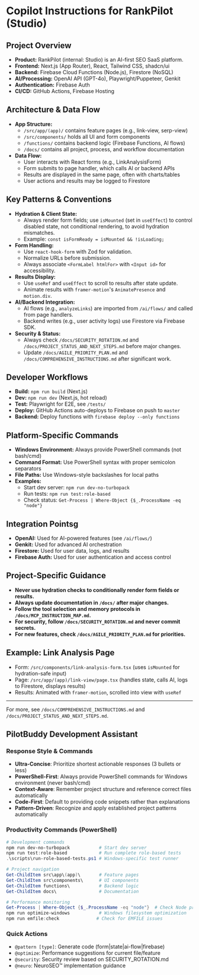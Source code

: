 # Copilot Instructions for RankPilot (Studio)

## Project Overview

- **Product:** RankPilot (internal: Studio) is an AI-first SEO SaaS platform.
- **Frontend:** Next.js (App Router), React, Tailwind CSS, shadcn/ui
- **Backend:** Firebase Cloud Functions (Node.js), Firestore (NoSQL)
- **AI/Processing:** OpenAI API (GPT-4o), Playwright/Puppeteer, Genkit
- **Authentication:** Firebase Auth
- **CI/CD:** GitHub Actions, Firebase Hosting

## Architecture & Data Flow

- **App Structure:**
  - `/src/app/(app)/` contains feature pages (e.g., link-view, serp-view)
  - `/src/components/` holds all UI and form components
  - `/functions/` contains backend logic (Firebase Functions, AI flows)
  - `/docs/` contains all project, process, and workflow documentation
- **Data Flow:**
  - User interacts with React forms (e.g., LinkAnalysisForm)
  - Form submits to page handler, which calls AI or backend APIs
  - Results are displayed in the same page, often with charts/tables
  - User actions and results may be logged to Firestore

## Key Patterns & Conventions

- **Hydration & Client State:**
  - Always render form fields; use `isMounted` (set in `useEffect`) to control disabled state, not conditional rendering, to avoid hydration mismatches.
  - Example: `const isFormReady = isMounted && !isLoading;`
- **Form Handling:**
  - Use `react-hook-form` with Zod for validation.
  - Normalize URLs before submission.
  - Always associate `<FormLabel htmlFor>` with `<Input id>` for accessibility.
- **Results Display:**
  - Use `useRef` and `useEffect` to scroll to results after state update.
  - Animate results with `framer-motion`'s `AnimatePresence` and `motion.div`.
- **AI/Backend Integration:**
  - AI flows (e.g., `analyzeLinks`) are imported from `/ai/flows/` and called from page handlers.
  - Backend writes (e.g., user activity logs) use Firestore via Firebase SDK.
- **Security & Status:**
  - Always check `/docs/SECURITY_ROTATION.md` and `/docs/PROJECT_STATUS_AND_NEXT_STEPS.md` before major changes.
  - Update `/docs/AGILE_PRIORITY_PLAN.md` and `/docs/COMPREHENSIVE_INSTRUCTIONS.md` after significant work.

## Developer Workflows

- **Build:** `npm run build` (Next.js)
- **Dev:** `npm run dev` (Next.js, hot reload)
- **Test:** Playwright for E2E, see `/tests/`
- **Deploy:** GitHub Actions auto-deploys to Firebase on push to `master`
- **Backend:** Deploy functions with `firebase deploy --only functions`

## Platform-Specific Commands

- **Windows Environment:** Always provide PowerShell commands (not bash/cmd)
- **Command Format:** Use PowerShell syntax with proper semicolon separators
- **File Paths:** Use Windows-style backslashes for local paths
- **Examples:**
  - Start dev server: `npm run dev-no-turbopack`
  - Run tests: `npm run test:role-based`
  - Check status: `Get-Process | Where-Object {$_.ProcessName -eq "node"}`

## Integration Pointsg

- **OpenAI:** Used for AI-powered features (see `/ai/flows/`)
- **Genkit:** Used for advanced AI orchestration
- **Firestore:** Used for user data, logs, and results
- **Firebase Auth:** Used for user authentication and access control

## Project-Specific Guidance

- **Never use hydration checks to conditionally render form fields or results.**
- **Always update documentation in `/docs/` after major changes.**
- **Follow the tool selection and memory protocols in `/docs/MCP_INSTRUCTION_MAP.md`.**
- **For security, follow `/docs/SECURITY_ROTATION.md` and never commit secrets.**
- **For new features, check `/docs/AGILE_PRIORITY_PLAN.md` for priorities.**

## Example: Link Analysis Page

- Form: `/src/components/link-analysis-form.tsx` (uses `isMounted` for hydration-safe input)
- Page: `/src/app/(app)/link-view/page.tsx` (handles state, calls AI, logs to Firestore, displays results)
- Results: Animated with `framer-motion`, scrolled into view with `useRef`

---

For more, see `/docs/COMPREHENSIVE_INSTRUCTIONS.md` and `/docs/PROJECT_STATUS_AND_NEXT_STEPS.md`.

## PilotBuddy Development Assistant

### Response Style & Commands
- **Ultra-Concise**: Prioritize shortest actionable responses (3 bullets or less)
- **PowerShell-First**: Always provide PowerShell commands for Windows environment (never bash/cmd)
- **Context-Aware**: Remember project structure and reference correct files automatically
- **Code-First**: Default to providing code snippets rather than explanations
- **Pattern-Driven**: Recognize and apply established project patterns automatically

### Productivity Commands (PowerShell)
```powershell
# Development commands
npm run dev-no-turbopack           # Start dev server
npm run test:role-based            # Run complete role-based tests
.\scripts\run-role-based-tests.ps1 # Windows-specific test runner

# Project navigation
Get-ChildItem src\app\(app)\       # Feature pages
Get-ChildItem src\components\      # UI components  
Get-ChildItem functions\           # Backend logic
Get-ChildItem docs\                # Documentation

# Performance monitoring
Get-Process | Where-Object {$_.ProcessName -eq "node"}  # Check Node processes
npm run optimize-windows           # Windows filesystem optimization
npm run emfile:check              # Check for EMFILE issues
```

### Quick Actions
- `@pattern [type]`: Generate code (form|state|ai-flow|firebase)
- `@optimize`: Performance suggestions for current file/feature
- `@security`: Security review based on SECURITY_ROTATION.md
- `@neuro`: NeuroSEO™ implementation guidance
